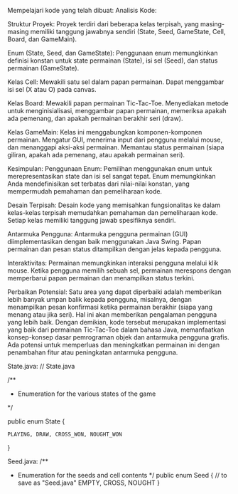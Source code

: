 
Mempelajari kode yang telah dibuat:
Analisis Kode:

Struktur Proyek:
Proyek terdiri dari beberapa kelas terpisah, yang masing-masing memiliki tanggung jawabnya sendiri (State, Seed, GameState, Cell, Board, dan GameMain).

Enum (State, Seed, dan GameState):
Penggunaan enum memungkinkan definisi konstan untuk state permainan (State), isi sel (Seed), dan status permainan (GameState).

Kelas Cell:
Mewakili satu sel dalam papan permainan.
Dapat menggambar isi sel (X atau O) pada canvas.

Kelas Board:
Mewakili papan permainan Tic-Tac-Toe.
Menyediakan metode untuk menginisialisasi, menggambar papan permainan, memeriksa apakah ada pemenang, dan apakah permainan berakhir seri (draw).

Kelas GameMain:
Kelas ini menggabungkan komponen-komponen permainan.
Mengatur GUI, menerima input dari pengguna melalui mouse, dan menanggapi aksi-aksi permainan.
Memantau status permainan (siapa giliran, apakah ada pemenang, atau apakah permainan seri).


Kesimpulan:
Penggunaan Enum:
Pemilihan menggunakan enum untuk merepresentasikan state dan isi sel sangat tepat. Enum memungkinkan Anda mendefinisikan set terbatas dari nilai-nilai konstan, yang mempermudah pemahaman dan pemeliharaan kode.

Desain Terpisah:
Desain kode yang memisahkan fungsionalitas ke dalam kelas-kelas terpisah memudahkan pemahaman dan pemeliharaan kode. Setiap kelas memiliki tanggung jawab spesifiknya sendiri.

Antarmuka Pengguna:
Antarmuka pengguna permainan (GUI) diimplementasikan dengan baik menggunakan Java Swing. Papan permainan dan pesan status ditampilkan dengan jelas kepada pengguna.

Interaktivitas:
Permainan memungkinkan interaksi pengguna melalui klik mouse. Ketika pengguna memilih sebuah sel, permainan merespons dengan memperbarui papan permainan dan menampilkan status terkini.

Perbaikan Potensial:
Satu area yang dapat diperbaiki adalah memberikan lebih banyak umpan balik kepada pengguna, misalnya, dengan menampilkan pesan konfirmasi ketika permainan berakhir (siapa yang menang atau jika seri). Hal ini akan memberikan pengalaman pengguna yang lebih baik.
Dengan demikian, kode tersebut merupakan implementasi yang baik dari permainan Tic-Tac-Toe dalam bahasa Java, memanfaatkan konsep-konsep dasar pemrograman objek dan antarmuka pengguna grafis. Ada potensi untuk memperluas dan meningkatkan permainan ini dengan penambahan fitur atau peningkatan antarmuka pengguna.

State.java:
// State.java



/**

 * Enumeration for the various states of the game

 */

public enum State {

    PLAYING, DRAW, CROSS_WON, NOUGHT_WON

}


Seed.java:
/**
 * Enumeration for the seeds and cell contents
 */
public enum Seed {
    // to save as "Seed.java"
    EMPTY, CROSS, NOUGHT
}

